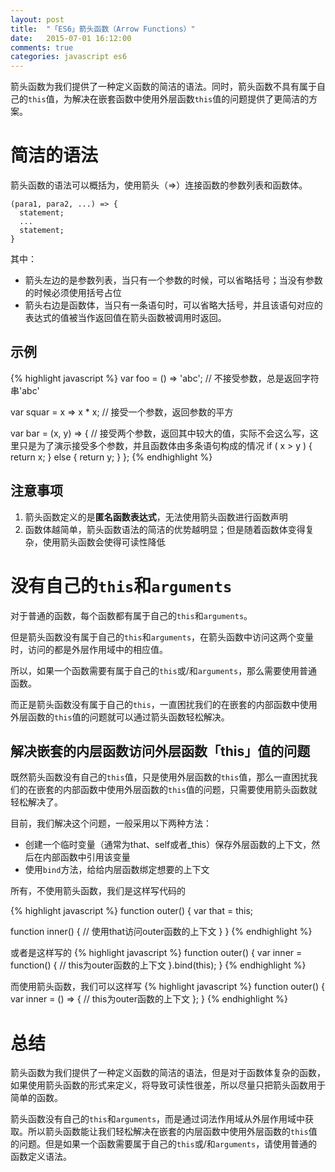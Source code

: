 ```yaml
---
layout: post
title:  "「ES6」箭头函数（Arrow Functions）"
date:   2015-07-01 16:12:00
comments: true
categories: javascript es6
---
```


箭头函数为我们提供了一种定义函数的简洁的语法。同时，箭头函数不具有属于自己的`this`值，为解决在嵌套函数中使用外层函数`this`值的问题提供了更简洁的方案。

# 简洁的语法
箭头函数的语法可以概括为，使用箭头（=>）连接函数的参数列表和函数体。

    (para1, para2, ...) => {
      statement;
      ...
      statement;
    }

其中：

+ 箭头左边的是参数列表，当只有一个参数的时候，可以省略括号；当没有参数的时候必须使用括号占位
+ 箭头右边是函数体，当只有一条语句时，可以省略大括号，并且该语句对应的表达式的值被当作返回值在箭头函数被调用时返回。

## 示例
{% highlight javascript %}
var foo = () => 'abc';    // 不接受参数，总是返回字符串'abc'

var squar = x => x * x;    // 接受一个参数，返回参数的平方

var bar = (x, y) => {    // 接受两个参数，返回其中较大的值，实际不会这么写，这里只是为了演示接受多个参数，并且函数体由多条语句构成的情况
  if ( x > y ) {
    return x;
  } else {
    return y;
  }
};
{% endhighlight %}

## 注意事项
1. 箭头函数定义的是**匿名函数表达式**，无法使用箭头函数进行函数声明
2. 函数体越简单，箭头函数语法的简洁的优势越明显；但是随着函数体变得复杂，使用箭头函数会使得可读性降低

# 没有自己的`this`和`arguments`
对于普通的函数，每个函数都有属于自己的`this`和`arguments`。

但是箭头函数没有属于自己的`this`和`arguments`，在箭头函数中访问这两个变量时，访问的都是外层作用域中的相应值。

所以，如果一个函数需要有属于自己的`this`或/和`arguments`，那么需要使用普通函数。

而正是箭头函数没有属于自己的`this`，一直困扰我们的在嵌套的内部函数中使用外层函数的`this`值的问题就可以通过箭头函数轻松解决。

## 解决嵌套的内层函数访问外层函数「this」值的问题
既然箭头函数没有自己的`this`值，只是使用外层函数的`this`值，那么一直困扰我们的在嵌套的内部函数中使用外层函数的`this`值的问题，只需要使用箭头函数就轻松解决了。

目前，我们解决这个问题，一般采用以下两种方法：

+ 创建一个临时变量（通常为that、self或者_this）保存外层函数的上下文，然后在内部函数中引用该变量
+ 使用`bind`方法，给给内层函数绑定想要的上下文

所有，不使用箭头函数，我们是这样写代码的

{% highlight javascript %}
function outer() {
  var that = this;

  function inner() {
    // 使用that访问outer函数的上下文
  }
}
{% endhighlight %}

或者是这样写的
{% highlight javascript %}
function outer() {
  var inner = function() {
    // this为outer函数的上下文
  }.bind(this);
}
{% endhighlight %}

而使用箭头函数，我们可以这样写
{% highlight javascript %}
function outer() {
  var inner = () => {
    // this为outer函数的上下文
  };
}
{% endhighlight %}

# 总结
箭头函数为我们提供了一种定义函数的简洁的语法，但是对于函数体复杂的函数，如果使用箭头函数的形式来定义，将导致可读性很差，所以尽量只把箭头函数用于简单的函数。

箭头函数没有自己的`this`和`arguments`，而是通过词法作用域从外层作用域中获取。所以箭头函数能让我们轻松解决在嵌套的内层函数中使用外层函数的`this`值的问题。但是如果一个函数需要属于自己的`this`或/和`arguments`，请使用普通的函数定义语法。
